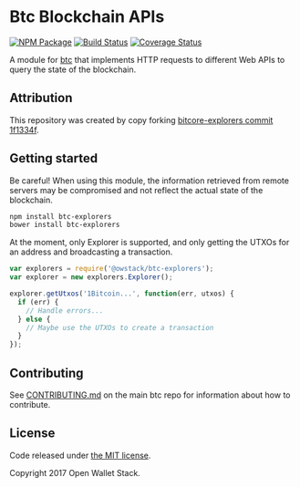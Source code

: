 Btc Blockchain APIs
======

[![NPM Package](https://img.shields.io/npm/v/btc-explorers.svg?style=flat-square)](https://www.npmjs.org/package/btc-explorers)
[![Build Status](https://img.shields.io/travis/owstack/btc-explorers.svg?branch=master&style=flat-square)](https://travis-ci.org/owstack/btc-explorers)
[![Coverage Status](https://img.shields.io/coveralls/owstack/btc-explorers.svg?style=flat-square)](https://coveralls.io/r/owstack/btc-explorers)

A module for [btc](https://github.com/owstack/btc) that implements HTTP requests to different Web APIs to query the state of the blockchain.

## Attribution

This repository was created by copy forking [bitcore-explorers commit 1f1334f](https://github.com/bitpay/bitcore-explorers/commit/1f1334f7ea7f75ed80f62d379613a961a66403f2).

## Getting started

Be careful! When using this module, the information retrieved from remote servers may be compromised and not reflect the actual state of the blockchain.

```sh
npm install btc-explorers
bower install btc-explorers
```

At the moment, only Explorer is supported, and only getting the UTXOs for an address and broadcasting a transaction.

```javascript
var explorers = require('@owstack/btc-explorers');
var explorer = new explorers.Explorer();

explorer.getUtxos('1Bitcoin...', function(err, utxos) {
  if (err) {
    // Handle errors...
  } else {
    // Maybe use the UTXOs to create a transaction
  }
});
```

## Contributing

See [CONTRIBUTING.md](https://github.com/owstack/btc/blob/master/CONTRIBUTING.md) on the main btc repo for information about how to contribute.

## License

Code released under [the MIT license](https://github.com/owstack/btc/blob/master/LICENSE).

Copyright 2017 Open Wallet Stack.

[btc]: http://github.com/owstack/btc-explorers
